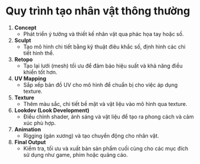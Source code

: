 # Quy trình tạo nhân vật thông thường

1. **Concept**
    - Phát triển ý tưởng và thiết kế nhân vật qua phác họa tay hoặc số.
2. **Sculpt**
    - Tạo mô hình chi tiết bằng kỹ thuật điêu khắc số, định hình các chi tiết hình thể.
3. **Retopo**
    - Tạo lại lưới (mesh) tối ưu để đảm bảo hiệu suất và khả năng điều khiển tốt hơn.
4. **UV Mapping**
    - Sắp xếp bản đồ UV cho mô hình để chuẩn bị cho việc áp dụng texture.
5. **Texture**
    - Thêm màu sắc, chi tiết bề mặt và vật liệu vào mô hình qua texture.
6. **Lookdev (Look Development)**
    - Điều chỉnh shader, ánh sáng và vật liệu để tạo ra phong cách và cảm xúc phù hợp.
7. **Animation**
    - Rigging (gán xương) và tạo chuyển động cho nhân vật.
8. **Final Output**
    - Kiểm tra, tối ưu và xuất bản sản phẩm cuối cùng cho các mục đích sử dụng như game, phim hoặc quảng cáo.